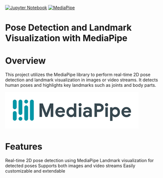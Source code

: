 [![Jupyter Notebook](https://img.shields.io/badge/Jupyter%20Notebook-%23F37626.svg?style=flat&logo=jupyter&logoColor=white)](https://jupyter.org/)
[![MediaPipe](https://img.shields.io/badge/Hugging%20Face-%2334D058.svg?style=flat&logo=hugging-face&logoColor=white)](https://developers.google.com/mediapipe)


# Pose Detection and Landmark Visualization with MediaPipe

# Overview

This project utilizes the MediaPipe library to perform real-time 2D pose detection and landmark visualization in images or video streams.
It detects human poses and highlights key landmarks such as joints and body parts.

![Inputs](Mediapipe.png)

# Features
Real-time 2D pose detection using MediaPipe
Landmark visualization for detected poses
Supports both images and video streams
Easily customizable and extendable


